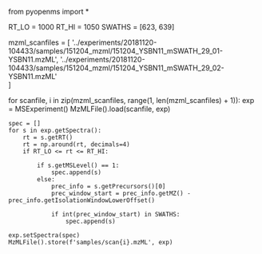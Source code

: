 from pyopenms import *

RT_LO = 1000
RT_HI = 1050
SWATHS = [623, 639]


mzml_scanfiles = [
    '../experiments/20181120-104433/samples/151204_mzml/151204_YSBN11_mSWATH_29_01-YSBN11.mzML',
    '../experiments/20181120-104433/samples/151204_mzml/151204_YSBN11_mSWATH_29_02-YSBN11.mzML'    
]


for scanfile, i in zip(mzml_scanfiles, range(1, len(mzml_scanfiles) + 1)):
    exp = MSExperiment()
    MzMLFile().load(scanfile, exp)

    spec = []
    for s in exp.getSpectra():
        rt = s.getRT()
        rt = np.around(rt, decimals=4)   
        if RT_LO <= rt <= RT_HI:    

            if s.getMSLevel() == 1:
                spec.append(s)
            else: 
                prec_info = s.getPrecursors()[0]
                prec_window_start = prec_info.getMZ() - prec_info.getIsolationWindowLowerOffset()

                if int(prec_window_start) in SWATHS:
                    spec.append(s)
                    
    exp.setSpectra(spec)
    MzMLFile().store(f'samples/scan{i}.mzML', exp)